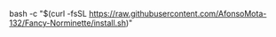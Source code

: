 bash -c "$(curl -fsSL https://raw.githubusercontent.com/AfonsoMota-132/Fancy-Norminette/install.sh)"
